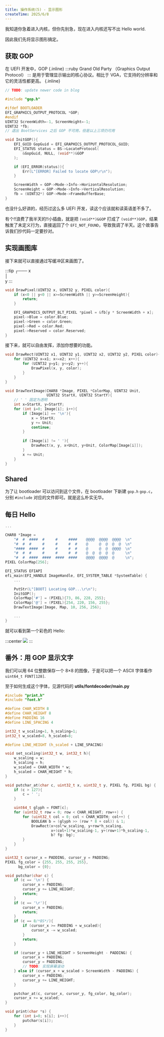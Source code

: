 ```yaml
---
title: 操作系统(5) - 显示图形
createTime: 2025/6/8
---
```


我知道你急着进入内核，但你先别急，现在进入内核还写不出 Hello world.

因此我们先将显示图形搞定。

## 获取 GOP

在 UEFI 开发中，GOP {.inline}
:::ruby Grand Old Party
（Graphics Output Protocol）
:::
是用于管理显示输出的核心协议。相比于 VGA，它支持的分辨率和它的灵活性都更高。 {.inline}

```c title="src/shared/graphics/gop.c"
// TODO: update newer code in blog

#include "gop.h"

#ifdef BOOTLOADER
EFI_GRAPHICS_OUTPUT_PROTOCOL *GOP;
#endif
UINT32 ScreenWidth=-1, ScreenHeight=-1;
UINT32 *fb;
// 退出 BootServices 之后 GOP 不可用，但是以上三项仍可用

void InitGOP(){
    EFI_GUID GopGuid = EFI_GRAPHICS_OUTPUT_PROTOCOL_GUID;
    EFI_STATUS status = BS->LocateProtocol(
        &GopGuid, NULL, (void**)&GOP
    );

    if (EFI_ERROR(status)){
        Err(L"[ERROR] Failed to locate GOP\r\n");
    }

    ScreenWidth = GOP->Mode->Info->HorizontalResolution;
    ScreenHeight = GOP->Mode->Info->VerticalResolution;
    fb = (UINT32*) GOP->Mode->FrameBufferBase;
}
```

也没什么好讲的，经历过这么多 UEFI 开发，读这个应该就和读英语差不多了。

有个!!浪费了我半天的!!小插曲，就是把 `(void**)&GOP` 打成了 `(void**)GOP`，结果触发了未定义行为，直接返回了个 `EFI_NOT_FOUND`，导致我调了半天。这个故事告诉我们抄代码一定要抄对。

## 实现画图库

接下来就可以直接通过写缓冲区来画图了。

:::tip
┌─── x  
│  
y
:::

```c
void DrawPixel(UINT32 x, UINT32 y, PIXEL color){
    if (x<0 || y<0 || x>=ScreenWidth || y>=ScreenHeight){
        return;
    }

    EFI_GRAPHICS_OUTPUT_BLT_PIXEL *pixel = &fb[y * ScreenWidth + x];
    pixel->Blue = color.Blue;
    pixel->Green = color.Green;
    pixel->Red = color.Red;
    pixel->Reserved = color.Reserved;
}
```

接下来，就可以自由发挥，添加你想要的功能。

```c
void DrawRect(UINT32 x1, UINT32 y1, UINT32 x2, UINT32 y2, PIXEL color){
    for (UINT32 x=x1; x<=x2; x++){
        for (UINT32 y=y1; y<=y2; y++){
            DrawPixel(x, y, color);
        }
    }
}

void DrawTextImage(CHAR8 *Image, PIXEL *ColorMap, UINT32 Unit, 
                   UINT32 StartX, UINT32 StartY){
    // ' ' 固定为透明
    int x=StartX, y=StartY;
    for (int i=0; Image[i]; i++){
        if (Image[i] == '\n'){
            x = StartX;
            y += Unit;
            continue;
        }
        
        if (Image[i] != ' '){
            DrawRect(x, y, x+Unit, y+Unit, ColorMap[Image[i]]);
        }
        x += Unit;
    }
}
```

## Shared

为了让 bootloader 可以访问到这个文件，在 bootloader 下新建 `gop.h` `gop.c`，分别 `#include` 对应的文件即可。就是这么朴实无华。

## 每日 Hello

```c title="src/bootloader/ootloader.c"
...

CHAR8 *Image = 
    "#  #  ####  #     #     ####    @@@@  @@@@  @@@@  \n"
    "#  #  #     #     #     #  #    @     @  @  @  @  \n"
    "####  ####  #     #     #  #    @     @  @  @@@@  \n"
    "#  #  #     #     #     #  #    @  @  @  @  @     \n"
    "#  #  ####  ####  ####  ####    @@@@  @@@@  @     \n";
PIXEL ColorMap[256];

EFI_STATUS EFIAPI 
efi_main(EFI_HANDLE ImageHandle, EFI_SYSTEM_TABLE *SystemTable) {
    ...

    PutStr(L"[BOOT] Locating GOP...\r\n");
    InitGOP();
    ColorMap['#'] = (PIXEL){73, 86, 228, 255};
    ColorMap['@'] = (PIXEL){254, 220, 156, 255};
    DrawTextImage(Image, Map, 10, 256, 256);

    ...
}

```

就可以看到第一个彩色的 Hello:

:::center
![](OS-05-GOP/output.png)
:::

## 番外：用 GOP 显示文字

我们可以用 64 位整数保存一个 8×8 的图像，于是可以把一个 ASCII 字体看作 `uint64_t FONT[128]`.

至于如何生成这个字体，见源代码的 **utils/fontdecoder/main.py**

```c title="print.c"
#include "print.h"
#include "font.h"

#define CHAR_WIDTH 8
#define CHAR_HEIGHT 8
#define PADDING 16
#define LINE_SPACING 4

int32_t w_scaling=1, h_scaling=1;
int32_t w_scaled=8, h_scaled=8;

#define LINE_HEIGHT (h_scaled + LINE_SPACING)

void set_scaling(int32_t w, int32_t h){
    w_scaling = w;
    h_scaling = h;
    w_scaled = CHAR_WIDTH * w;
    h_scaled = CHAR_HEIGHT * h;
}

void putchar_at(char c, uint32_t x, uint32_t y, PIXEL fg, PIXEL bg) {
    if (c > 127){
        c = ' ';
    }

    uint64_t glyph = FONT[c];
    for (uint32_t row = 0; row < CHAR_HEIGHT; row++) {
        for (uint32_t col = 0; col < CHAR_WIDTH; col++) {
            BOOLEAN b = (glyph >> (row * 8 + col)) & 1;
            DrawRect(x+col*w_scaling, y+row*h_scaling,
                     x+(col+1)*w_scaling-1, y+(row+1)*h_scaling-1,
                     b? fg: bg);
        }
    }
}

uint32_t cursor_x = PADDING, cursor_y = PADDING;
PIXEL fg_color = {255, 255, 255, 255},
      bg_color = {0};

void putchar(char c) {
    if (c == '\n') {
        cursor_x = PADDING;
        cursor_y += LINE_HEIGHT;
        return;
    }
    if (c == '\r'){
        cursor_x = PADDING;
        return;
    }
    if (c == 8/*BS*/){
        if (cursor_x >= PADDING + w_scaled){
            cursor_x -= w_scaled;
        }
        return;
    }

    if (cursor_y + LINE_HEIGHT > ScreenHeight - PADDING) {
        cursor_x = PADDING;
        cursor_y = PADDING;
        // TODO: 实现屏幕滚动
    } else if (cursor_x + w_scaled > ScreenWidth - PADDING) {
        cursor_x = PADDING;
        cursor_y += LINE_HEIGHT;
    }

    putchar_at(c, cursor_x, cursor_y, fg_color, bg_color);
    cursor_x += w_scaled;
}

void print(char *s) {
    for (int i=0; s[i]; i++){
        putchar(s[i]);
    }
}
```
